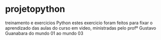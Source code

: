 # projetopython
treinamento e exercicios Python
estes exercicio foram feitos para fixar o aprendizado das aulas do curso em video,
ministradas pelo profº Gustavo Guanabara do mundo 01 ao mundo 03 
